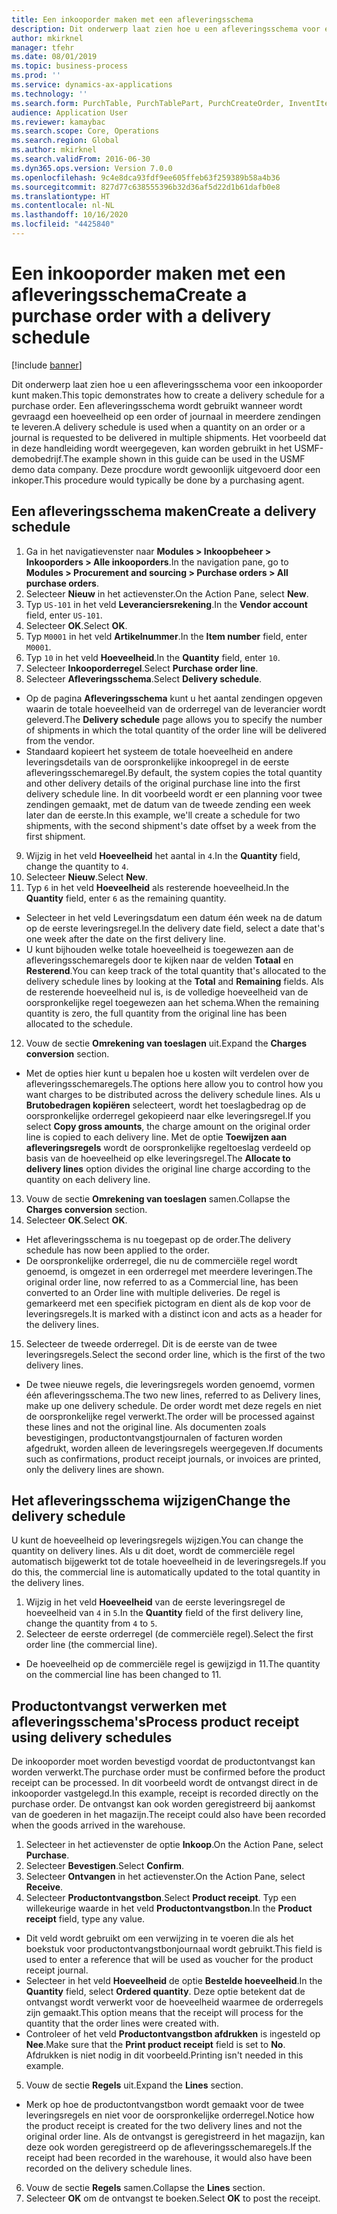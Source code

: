```yaml
---
title: Een inkooporder maken met een afleveringsschema
description: Dit onderwerp laat zien hoe u een afleveringsschema voor een inkooporder kunt maken.
author: mkirknel
manager: tfehr
ms.date: 08/01/2019
ms.topic: business-process
ms.prod: ''
ms.service: dynamics-ax-applications
ms.technology: ''
ms.search.form: PurchTable, PurchTablePart, PurchCreateOrder, InventItemIdLookupPurchase, PurchDeliverySchedule, PurchEditLines
audience: Application User
ms.reviewer: kamaybac
ms.search.scope: Core, Operations
ms.search.region: Global
ms.author: mkirknel
ms.search.validFrom: 2016-06-30
ms.dyn365.ops.version: Version 7.0.0
ms.openlocfilehash: 9c4e8dca93fdf9ee605ffeb63f259389b58a4b36
ms.sourcegitcommit: 827d77c638555396b32d36af5d22d1b61dafb0e8
ms.translationtype: HT
ms.contentlocale: nl-NL
ms.lasthandoff: 10/16/2020
ms.locfileid: "4425840"
---
```

# <a name="create-a-purchase-order-with-a-delivery-schedule"></a><span data-ttu-id="30e4c-103">Een inkooporder maken met een afleveringsschema</span><span class="sxs-lookup"><span data-stu-id="30e4c-103">Create a purchase order with a delivery schedule</span></span>

[!include [banner](../../includes/banner.md)]

<span data-ttu-id="30e4c-104">Dit onderwerp laat zien hoe u een afleveringsschema voor een inkooporder kunt maken.</span><span class="sxs-lookup"><span data-stu-id="30e4c-104">This topic demonstrates how to create a delivery schedule for a purchase order.</span></span> <span data-ttu-id="30e4c-105">Een afleveringsschema wordt gebruikt wanneer wordt gevraagd een hoeveelheid op een order of journaal in meerdere zendingen te leveren.</span><span class="sxs-lookup"><span data-stu-id="30e4c-105">A delivery schedule is used when a quantity on an order or a journal is requested to be delivered in multiple shipments.</span></span> <span data-ttu-id="30e4c-106">Het voorbeeld dat in deze handleiding wordt weergegeven, kan worden gebruikt in het USMF-demobedrijf.</span><span class="sxs-lookup"><span data-stu-id="30e4c-106">The example shown in this guide can be used in the USMF demo data company.</span></span> <span data-ttu-id="30e4c-107">Deze procdure wordt gewoonlijk uitgevoerd door een inkoper.</span><span class="sxs-lookup"><span data-stu-id="30e4c-107">This procedure would typically be done by a purchasing agent.</span></span>

## <a name="create-a-delivery-schedule"></a><span data-ttu-id="30e4c-108">Een afleveringsschema maken</span><span class="sxs-lookup"><span data-stu-id="30e4c-108">Create a delivery schedule</span></span>
1. <span data-ttu-id="30e4c-109">Ga in het navigatievenster naar **Modules > Inkoopbeheer > Inkooporders > Alle inkooporders**.</span><span class="sxs-lookup"><span data-stu-id="30e4c-109">In the navigation pane, go to **Modules > Procurement and sourcing > Purchase orders > All purchase orders**.</span></span>
2. <span data-ttu-id="30e4c-110">Selecteer **Nieuw** in het actievenster.</span><span class="sxs-lookup"><span data-stu-id="30e4c-110">On the Action Pane, select **New**.</span></span>
3. <span data-ttu-id="30e4c-111">Typ `US-101` in het veld **Leveranciersrekening**.</span><span class="sxs-lookup"><span data-stu-id="30e4c-111">In the **Vendor account** field, enter `US-101`.</span></span>
4. <span data-ttu-id="30e4c-112">Selecteer **OK**.</span><span class="sxs-lookup"><span data-stu-id="30e4c-112">Select **OK**.</span></span>
5. <span data-ttu-id="30e4c-113">Typ `M0001` in het veld **Artikelnummer**.</span><span class="sxs-lookup"><span data-stu-id="30e4c-113">In the **Item number** field, enter `M0001`.</span></span>
6. <span data-ttu-id="30e4c-114">Typ `10` in het veld **Hoeveelheid**.</span><span class="sxs-lookup"><span data-stu-id="30e4c-114">In the **Quantity** field, enter `10`.</span></span>
7. <span data-ttu-id="30e4c-115">Selecteer **Inkooporderregel**.</span><span class="sxs-lookup"><span data-stu-id="30e4c-115">Select **Purchase order line**.</span></span>
8. <span data-ttu-id="30e4c-116">Selecteer **Afleveringsschema**.</span><span class="sxs-lookup"><span data-stu-id="30e4c-116">Select **Delivery schedule**.</span></span>
- <span data-ttu-id="30e4c-117">Op de pagina **Afleveringsschema** kunt u het aantal zendingen opgeven waarin de totale hoeveelheid van de orderregel van de leverancier wordt geleverd.</span><span class="sxs-lookup"><span data-stu-id="30e4c-117">The **Delivery schedule** page allows you to specify the number of shipments in which the total quantity of the order line will be delivered from the vendor.</span></span>  
- <span data-ttu-id="30e4c-118">Standaard kopieert het systeem de totale hoeveelheid en andere leveringsdetails van de oorspronkelijke inkoopregel in de eerste afleveringsschemaregel.</span><span class="sxs-lookup"><span data-stu-id="30e4c-118">By default, the system copies the total quantity and other delivery details of the original purchase line into the first delivery schedule line.</span></span> <span data-ttu-id="30e4c-119">In dit voorbeeld wordt er een planning voor twee zendingen gemaakt, met de datum van de tweede zending een week later dan de eerste.</span><span class="sxs-lookup"><span data-stu-id="30e4c-119">In this example, we'll create a schedule for two shipments, with the second shipment's date offset by a week from the first shipment.</span></span>  
9. <span data-ttu-id="30e4c-120">Wijzig in het veld **Hoeveelheid** het aantal in `4`.</span><span class="sxs-lookup"><span data-stu-id="30e4c-120">In the **Quantity** field, change the quantity to `4`.</span></span>
10. <span data-ttu-id="30e4c-121">Selecteer **Nieuw**.</span><span class="sxs-lookup"><span data-stu-id="30e4c-121">Select **New**.</span></span>
11. <span data-ttu-id="30e4c-122">Typ `6` in het veld **Hoeveelheid** als resterende hoeveelheid.</span><span class="sxs-lookup"><span data-stu-id="30e4c-122">In the **Quantity** field, enter `6` as the remaining quantity.</span></span>
- <span data-ttu-id="30e4c-123">Selecteer in het veld Leveringsdatum een datum één week na de datum op de eerste leveringsregel.</span><span class="sxs-lookup"><span data-stu-id="30e4c-123">In the delivery date field, select a date that's one week after the date on the first delivery line.</span></span>  
- <span data-ttu-id="30e4c-124">U kunt bijhouden welke totale hoeveelheid is toegewezen aan de afleveringsschemaregels door te kijken naar de velden **Totaal** en **Resterend**.</span><span class="sxs-lookup"><span data-stu-id="30e4c-124">You can keep track of the total quantity that's allocated to the delivery schedule lines by looking at the **Total** and **Remaining** fields.</span></span> <span data-ttu-id="30e4c-125">Als de resterende hoeveelheid nul is, is de volledige hoeveelheid van de oorspronkelijke regel toegewezen aan het schema.</span><span class="sxs-lookup"><span data-stu-id="30e4c-125">When the remaining quantity is zero, the full quantity from the original line has been allocated to the schedule.</span></span>  
12. <span data-ttu-id="30e4c-126">Vouw de sectie **Omrekening van toeslagen** uit.</span><span class="sxs-lookup"><span data-stu-id="30e4c-126">Expand the **Charges conversion** section.</span></span>
- <span data-ttu-id="30e4c-127">Met de opties hier kunt u bepalen hoe u kosten wilt verdelen over de afleveringsschemaregels.</span><span class="sxs-lookup"><span data-stu-id="30e4c-127">The options here allow you to control how you want charges to be distributed across the delivery schedule lines.</span></span> <span data-ttu-id="30e4c-128">Als u **Brutobedragen kopiëren** selecteert, wordt het toeslagbedrag op de oorspronkelijke orderregel gekopieerd naar elke leveringsregel.</span><span class="sxs-lookup"><span data-stu-id="30e4c-128">If you select **Copy gross amounts**, the charge amount on the original order line is copied to each delivery line.</span></span> <span data-ttu-id="30e4c-129">Met de optie **Toewijzen aan afleveringsregels** wordt de oorspronkelijke regeltoeslag verdeeld op basis van de hoeveelheid op elke leveringsregel.</span><span class="sxs-lookup"><span data-stu-id="30e4c-129">The **Allocate to delivery lines** option divides the original line charge according to the quantity on each delivery line.</span></span>  
13. <span data-ttu-id="30e4c-130">Vouw de sectie **Omrekening van toeslagen** samen.</span><span class="sxs-lookup"><span data-stu-id="30e4c-130">Collapse the **Charges conversion** section.</span></span>
14. <span data-ttu-id="30e4c-131">Selecteer **OK**.</span><span class="sxs-lookup"><span data-stu-id="30e4c-131">Select **OK**.</span></span>
- <span data-ttu-id="30e4c-132">Het afleveringsschema is nu toegepast op de order.</span><span class="sxs-lookup"><span data-stu-id="30e4c-132">The delivery schedule has now been applied to the order.</span></span>  
- <span data-ttu-id="30e4c-133">De oorspronkelijke orderregel, die nu de commerciële regel wordt genoemd, is omgezet in een orderregel met meerdere leveringen.</span><span class="sxs-lookup"><span data-stu-id="30e4c-133">The original order line, now referred to as a Commercial line, has been converted to an Order line with multiple deliveries.</span></span> <span data-ttu-id="30e4c-134">De regel is gemarkeerd met een specifiek pictogram en dient als de kop voor de leveringsregels.</span><span class="sxs-lookup"><span data-stu-id="30e4c-134">It is marked with a distinct icon and acts as a header for the delivery lines.</span></span>  
15. <span data-ttu-id="30e4c-135">Selecteer de tweede orderregel. Dit is de eerste van de twee leveringsregels.</span><span class="sxs-lookup"><span data-stu-id="30e4c-135">Select the second order line, which is the first of the two delivery lines.</span></span>
- <span data-ttu-id="30e4c-136">De twee nieuwe regels, die leveringsregels worden genoemd, vormen één afleveringsschema.</span><span class="sxs-lookup"><span data-stu-id="30e4c-136">The two new lines, referred to as Delivery lines, make up one delivery schedule.</span></span> <span data-ttu-id="30e4c-137">De order wordt met deze regels en niet de oorspronkelijke regel verwerkt.</span><span class="sxs-lookup"><span data-stu-id="30e4c-137">The order will be processed against these lines and not the original line.</span></span> <span data-ttu-id="30e4c-138">Als documenten zoals bevestigingen, productontvangstjournalen of facturen worden afgedrukt, worden alleen de leveringsregels weergegeven.</span><span class="sxs-lookup"><span data-stu-id="30e4c-138">If documents such as confirmations, product receipt journals, or invoices are printed, only the delivery lines are shown.</span></span>  

## <a name="change-the-delivery-schedule"></a><span data-ttu-id="30e4c-139">Het afleveringsschema wijzigen</span><span class="sxs-lookup"><span data-stu-id="30e4c-139">Change the delivery schedule</span></span>
<span data-ttu-id="30e4c-140">U kunt de hoeveelheid op leveringsregels wijzigen.</span><span class="sxs-lookup"><span data-stu-id="30e4c-140">You can change the quantity on delivery lines.</span></span> <span data-ttu-id="30e4c-141">Als u dit doet, wordt de commerciële regel automatisch bijgewerkt tot de totale hoeveelheid in de leveringsregels.</span><span class="sxs-lookup"><span data-stu-id="30e4c-141">If you do this, the commercial line is automatically updated to the total quantity in the delivery lines.</span></span>  
1. <span data-ttu-id="30e4c-142">Wijzig in het veld **Hoeveelheid** van de eerste leveringsregel de hoeveelheid van `4` in `5`.</span><span class="sxs-lookup"><span data-stu-id="30e4c-142">In the **Quantity** field of the first delivery line, change the quantity from `4` to `5`.</span></span>
2. <span data-ttu-id="30e4c-143">Selecteer de eerste orderregel (de commerciële regel).</span><span class="sxs-lookup"><span data-stu-id="30e4c-143">Select the first order line (the commercial line).</span></span>  
- <span data-ttu-id="30e4c-144">De hoeveelheid op de commerciële regel is gewijzigd in 11.</span><span class="sxs-lookup"><span data-stu-id="30e4c-144">The quantity on the commercial line has been changed to 11.</span></span>  

## <a name="process-product-receipt-using-delivery-schedules"></a><span data-ttu-id="30e4c-145">Productontvangst verwerken met afleveringsschema's</span><span class="sxs-lookup"><span data-stu-id="30e4c-145">Process product receipt using delivery schedules</span></span>
<span data-ttu-id="30e4c-146">De inkooporder moet worden bevestigd voordat de productontvangst kan worden verwerkt.</span><span class="sxs-lookup"><span data-stu-id="30e4c-146">The purchase order must be confirmed before the product receipt can be processed.</span></span> <span data-ttu-id="30e4c-147">In dit voorbeeld wordt de ontvangst direct in de inkooporder vastgelegd.</span><span class="sxs-lookup"><span data-stu-id="30e4c-147">In this example, receipt is recorded directly on the purchase order.</span></span> <span data-ttu-id="30e4c-148">De ontvangst kan ook worden geregistreerd bij aankomst van de goederen in het magazijn.</span><span class="sxs-lookup"><span data-stu-id="30e4c-148">The receipt could also have been recorded when the goods arrived in the warehouse.</span></span>  
1. <span data-ttu-id="30e4c-149">Selecteer in het actievenster de optie **Inkoop**.</span><span class="sxs-lookup"><span data-stu-id="30e4c-149">On the Action Pane, select **Purchase**.</span></span>
2. <span data-ttu-id="30e4c-150">Selecteer **Bevestigen**.</span><span class="sxs-lookup"><span data-stu-id="30e4c-150">Select **Confirm**.</span></span>
3. <span data-ttu-id="30e4c-151">Selecteer **Ontvangen** in het actievenster.</span><span class="sxs-lookup"><span data-stu-id="30e4c-151">On the Action Pane, select **Receive**.</span></span>
4. <span data-ttu-id="30e4c-152">Selecteer **Productontvangstbon**.</span><span class="sxs-lookup"><span data-stu-id="30e4c-152">Select **Product receipt**.</span></span> <span data-ttu-id="30e4c-153">Typ een willekeurige waarde in het veld **Productontvangstbon**.</span><span class="sxs-lookup"><span data-stu-id="30e4c-153">In the **Product receipt** field, type any value.</span></span>
- <span data-ttu-id="30e4c-154">Dit veld wordt gebruikt om een verwijzing in te voeren die als het boekstuk voor productontvangstbonjournaal wordt gebruikt.</span><span class="sxs-lookup"><span data-stu-id="30e4c-154">This field is used to enter a reference that will be used as voucher for the product receipt journal.</span></span>  
- <span data-ttu-id="30e4c-155">Selecteer in het veld **Hoeveelheid** de optie **Bestelde hoeveelheid**.</span><span class="sxs-lookup"><span data-stu-id="30e4c-155">In the **Quantity** field, select **Ordered quantity**.</span></span> <span data-ttu-id="30e4c-156">Deze optie betekent dat de ontvangst wordt verwerkt voor de hoeveelheid waarmee de orderregels zijn gemaakt.</span><span class="sxs-lookup"><span data-stu-id="30e4c-156">This option means that the receipt will process for the quantity that the order lines were created with.</span></span>  
- <span data-ttu-id="30e4c-157">Controleer of het veld **Productontvangstbon afdrukken** is ingesteld op **Nee**.</span><span class="sxs-lookup"><span data-stu-id="30e4c-157">Make sure that the **Print product receipt** field is set to **No**.</span></span> <span data-ttu-id="30e4c-158">Afdrukken is niet nodig in dit voorbeeld.</span><span class="sxs-lookup"><span data-stu-id="30e4c-158">Printing isn't needed in this example.</span></span>  
5. <span data-ttu-id="30e4c-159">Vouw de sectie **Regels** uit.</span><span class="sxs-lookup"><span data-stu-id="30e4c-159">Expand the **Lines** section.</span></span>
- <span data-ttu-id="30e4c-160">Merk op hoe de productontvangstbon wordt gemaakt voor de twee leveringsregels en niet voor de oorspronkelijke orderregel.</span><span class="sxs-lookup"><span data-stu-id="30e4c-160">Notice how the product receipt is created for the two delivery lines and not the original order line.</span></span> <span data-ttu-id="30e4c-161">Als de ontvangst is geregistreerd in het magazijn, kan deze ook worden geregistreerd op de afleveringsschemaregels.</span><span class="sxs-lookup"><span data-stu-id="30e4c-161">If the receipt had been recorded in the warehouse, it would also have been recorded on the delivery schedule lines.</span></span>  
6. <span data-ttu-id="30e4c-162">Vouw de sectie **Regels** samen.</span><span class="sxs-lookup"><span data-stu-id="30e4c-162">Collapse the **Lines** section.</span></span>
7. <span data-ttu-id="30e4c-163">Selecteer **OK** om de ontvangst te boeken.</span><span class="sxs-lookup"><span data-stu-id="30e4c-163">Select **OK** to post the receipt.</span></span>

